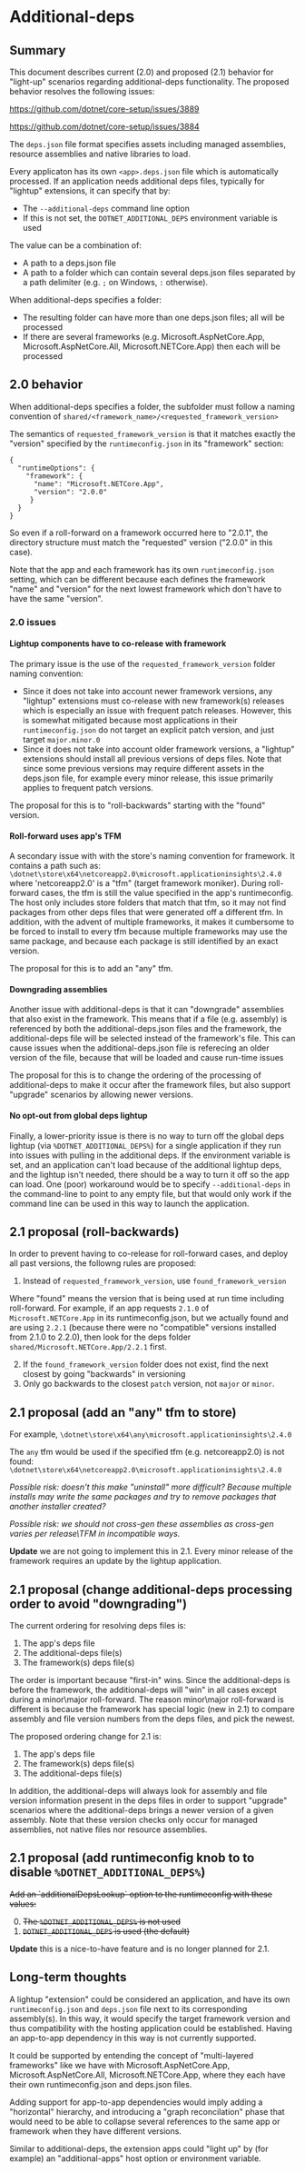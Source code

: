 # Additional-deps

## Summary
This document describes current (2.0) and proposed (2.1) behavior for "light-up" scenarios regarding additional-deps functionality. The proposed behavior resolves the following issues:

https://github.com/dotnet/core-setup/issues/3889

https://github.com/dotnet/core-setup/issues/3884

The `deps.json` file format specifies assets including managed assemblies, resource assemblies and native libraries to load.

Every applicaton has its own `<app>.deps.json` file which is automatically processed. If an application needs additional deps files, typically for "lightup" extensions, it can specify that by:
- The `--additional-deps` command line option
- If this is not set, the `DOTNET_ADDITIONAL_DEPS` environment variable is used

The value can be a combination of:
- A path to a deps.json file
- A path to a folder which can contain several deps.json files
separated by a path delimiter (e.g. `;` on Windows, `:` otherwise).

When additional-deps specifies a folder:
- The resulting folder can have more than one deps.json files; all will be processed
- If there are several frameworks (e.g. Microsoft.AspNetCore.App, Microsoft.AspNetCore.All, Microsoft.NETCore.App) then each will be processed

## 2.0 behavior
When additional-deps specifies a folder, the subfolder must follow a naming convention of `shared/<framework_name>/<requested_framework_version>`

The semantics of `requested_framework_version` is that it matches exactly the "version" specified by the `runtimeconfig.json` in its "framework" section:
```
{
  "runtimeOptions": {
    "framework": {
      "name": "Microsoft.NETCore.App",
      "version": "2.0.0"
     }
  }
}
```
So even if a roll-forward on a framework occurred here to "2.0.1", the directory structure must match the "requested" version ("2.0.0" in this case).

Note that the app and each framework has its own `runtimeconfig.json` setting, which can be different because each defines the framework "name" and "version" for the next lowest framework which don't have to have the same "version".

### 2.0 issues

#### Lightup components have to co-release with framework

The primary issue is the use of the `requested_framework_version` folder naming convention:
- Since it does not take into account newer framework versions, any "lightup" extensions must co-release with new framework(s) releases which is especially an issue with frequent patch releases. However, this is somewhat mitigated because most applications in their `runtimeconfig.json` do not target an explicit patch version, and just target `major.minor.0`
- Since it does not take into account older framework versions, a "lightup" extensions should install all previous versions of deps files. Note that since some previous versions may require different assets in the deps.json file, for example every minor release, this issue primarily applies to frequent patch versions.

The proposal for this is to "roll-backwards" starting with the "found" version.

#### Roll-forward uses app's TFM

A secondary issue with with the store's naming convention for framework. It contains a path such as:
   `\dotnet\store\x64\netcoreapp2.0\microsoft.applicationinsights\2.4.0`
where 'netcoreapp2.0' is a "tfm" (target framework moniker). During roll-forward cases, the tfm is still the value specified in the app's runtimeconfig. The host only includes store folders that match that tfm, so it may not find packages from other deps files that were generated off a different tfm. In addition, with the advent of multiple frameworks, it makes it cumbersome to be forced to install to every tfm because multiple frameworks may use the same package, and because each package is still identified by an exact version.

The proposal for this is to add an "any" tfm.

#### Downgrading assemblies

Another issue with additional-deps is that it can "downgrade" assemblies that also exist in the framework. This means that if a file (e.g. assembly) is referenced by both the additional-deps.json files and the framework, the additional-deps file will be selected instead of the framework's file. This can cause issues when the additional-deps.json file is referecing an older version of the file, because that will be loaded and cause run-time issues

The proposal for this is to change the ordering of the processing of additional-deps to make it occur after the framework files, but also support "upgrade" scenarios by allowing newer versions.

#### No opt-out from global deps lightup

Finally, a lower-priority issue is there is no way to turn off the global deps lightup (via `%DOTNET_ADDITIONAL_DEPS%`) for a single application if they run into issues with pulling in the additional deps. If the environment variable is set, and an application can't load because of the additional lightup deps, and the lightup isn't needed, there should be a way to turn it off so the app can load. One (poor) workaround would be to specify `--additional-deps` in the command-line to point to any empty file, but that would only work if the command line can be used in this way to launch the application.

## 2.1 proposal (roll-backwards)
In order to prevent having to co-release for roll-forward cases, and deploy all past versions, the followng rules are proposed:
1) Instead of `requested_framework_version`, use `found_framework_version`

Where "found" means the version that is being used at run time including roll-forward. For example, if an app requests `2.1.0` of `Microsoft.NETCore.App` in its runtimeconfig.json, but we actually found and are using `2.2.1` (because there were no "compatible" versions installed from 2.1.0 to 2.2.0), then look for the deps folder `shared/Microsoft.NETCore.App/2.2.1` first.

2) If the `found_framework_version` folder does not exist, find the next closest by going "backwards" in versioning
3) Only go backwards to the closest `patch` version, not `major` or `minor`.

## 2.1 proposal (add an "any" tfm to store)
For example,
    `\dotnet\store\x64\any\microsoft.applicationinsights\2.4.0`
    
The `any` tfm would be used if the specified tfm (e.g. netcoreapp2.0) is not found:    
    `\dotnet\store\x64\netcoreapp2.0\microsoft.applicationinsights\2.4.0`

_Possible risk: doesn't this make "uninstall" more difficult? Because multiple installs may write the same packages and try to remove packages that another installer created?_

_Possible risk: we should not cross-gen these assemblies as cross-gen varies per release\TFM in incompatible ways._

**Update** we are not going to implement this in 2.1. Every minor release of the framework requires an update by the lightup application.

## 2.1 proposal (change additional-deps processing order to avoid "downgrading")
The current ordering for resolving deps files is:
  1) The app's deps file
  2) The additional-deps file(s)
  3) The framework(s) deps file(s)
  
The order is important because "first-in" wins. Since the additional-deps is before the framework, the additional-deps will "win" in all cases except during a minor\major roll-forward. The reason minor\major roll-forward is different is because the framework has special logic (new in 2.1) to compare assembly and file version numbers from the deps files, and pick the newest.

The proposed ordering change for 2.1 is:
  1) The app's deps file
  2) The framework(s) deps file(s)
  3) The additional-deps file(s)

In addition, the additional-deps will always look for assembly and file version information present in the deps files in order to support "upgrade" scenarios where the additional-deps brings a newer version of a given assembly. Note that these version checks only occur for managed assemblies, not native files nor resource assemblies.

## 2.1 proposal (add runtimeconfig knob to to disable `%DOTNET_ADDITIONAL_DEPS%`)
<strike>
Add an `additionalDepsLookup` option to the runtimeconfig with these values:
  
  0) The `%DOTNET_ADDITIONAL_DEPS%` is not used
  1) `DOTNET_ADDITIONAL_DEPS` is used (the default)
</strike>

**Update** this is a nice-to-have feature and is no longer planned for 2.1.

## Long-term thoughts
A lightup "extension" could be considered an application, and have its own `runtimeconfig.json` and `deps.json` file next to its corresponding assembly(s). In this way, it would specify the target framework version and thus compatibility with the hosting application could be established. Having an app-to-app dependency in this way is not currently supported.

It could be supported by entending the concept of "multi-layered frameworks" like we have with Microsoft.AspNetCore.App, Microsoft.AspNetCore.All, Microsoft.NETCore.App, where they each have their own runtimeconfig.json and deps.json files.

Adding support for app-to-app dependencies would imply adding a "horizontal" hierarchy, and introducing a "graph reconcilation" phase that would need to be able to collapse several references to the same app or framework when they have different versions.

Similar to additional-deps, the extension apps could "light up" by (for example) an "additional-apps" host option or environment variable.
